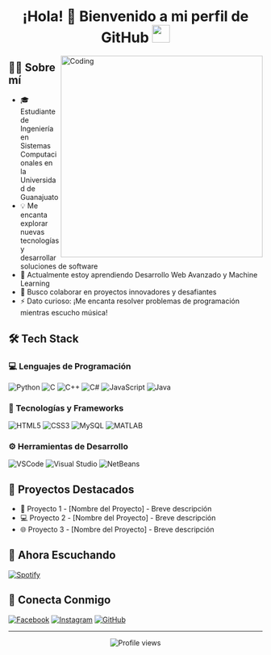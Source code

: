 <div align="center">
  <h1>¡Hola! 👋 Bienvenido a mi perfil de GitHub <img src="https://media.giphy.com/media/hvRJCLFzcasrR4ia7z/giphy.gif" width="35"></h1>
</div>

<img align="right" alt="Coding" width="400" src="https://user-images.githubusercontent.com/74038190/229223263-cf2e4b07-2615-4f87-9c38-e37600f8381a.gif">

## 👨‍💻 Sobre mí

- 🎓 Estudiante de Ingeniería en Sistemas Computacionales en la Universidad de Guanajuato
- 💡 Me encanta explorar nuevas tecnologías y desarrollar soluciones de software
- 🌱 Actualmente estoy aprendiendo Desarrollo Web Avanzado y Machine Learning
- 👯 Busco colaborar en proyectos innovadores y desafiantes
- ⚡ Dato curioso: ¡Me encanta resolver problemas de programación mientras escucho música!

## 🛠️ Tech Stack

### 💻 Lenguajes de Programación

![Python](https://img.shields.io/badge/Python-3776AB?style=for-the-badge&logo=python&logoColor=white)
![C](https://img.shields.io/badge/C-00599C?style=for-the-badge&logo=c&logoColor=white)
![C++](https://img.shields.io/badge/C++-00599C?style=for-the-badge&logo=c%2B%2B&logoColor=white)
![C#](https://img.shields.io/badge/C%23-239120?style=for-the-badge&logo=c-sharp&logoColor=white)
![JavaScript](https://img.shields.io/badge/JavaScript-F7DF1E?style=for-the-badge&logo=javascript&logoColor=black)
![Java](https://img.shields.io/badge/Java-ED8B00?style=for-the-badge&logo=openjdk&logoColor=white)

### 🚀 Tecnologías y Frameworks

![HTML5](https://img.shields.io/badge/HTML5-E34F26?style=for-the-badge&logo=html5&logoColor=white)
![CSS3](https://img.shields.io/badge/CSS3-1572B6?style=for-the-badge&logo=css3&logoColor=white)
![MySQL](https://img.shields.io/badge/MySQL-00000F?style=for-the-badge&logo=mysql&logoColor=white)
![MATLAB](https://img.shields.io/badge/MATLAB-0076A8?style=for-the-badge&logo=mathworks&logoColor=white)

### ⚙️ Herramientas de Desarrollo

![VSCode](https://img.shields.io/badge/VS_Code-007ACC?style=for-the-badge&logo=visual-studio-code&logoColor=white)
![Visual Studio](https://img.shields.io/badge/Visual_Studio-5C2D91?style=for-the-badge&logo=visual-studio&logoColor=white)
![NetBeans](https://img.shields.io/badge/NetBeans-1B6AC6?style=for-the-badge&logo=apache-netbeans-ide&logoColor=white)

## 🌟 Proyectos Destacados

- 🚀 Proyecto 1 - [Nombre del Proyecto] - Breve descripción
- 💻 Proyecto 2 - [Nombre del Proyecto] - Breve descripción
- 🌐 Proyecto 3 - [Nombre del Proyecto] - Breve descripción

## 🎵 Ahora Escuchando

[![Spotify](https://spotify-github-profile.vercel.app/api/view?uid=TU_USUARIO_SPOTIFY&cover_image=true&theme=novatorem&show_offline=false&background_color=121212&interchange=false&bar_color=53b14f&bar_color_cover=true)](https://open.spotify.com/artist/2nszmSgqreHSdJA3zWPyrW)

## 🤝 Conecta Conmigo

[![Facebook](https://img.shields.io/badge/Facebook-1877F2?style=for-the-badge&logo=facebook&logoColor=white)](https://www.facebook.com/TU_PERFIL)
[![Instagram](https://img.shields.io/badge/Instagram-E4405F?style=for-the-badge&logo=instagram&logoColor=white)](https://www.instagram.com/TU_PERFIL)
[![GitHub](https://img.shields.io/badge/GitHub-100000?style=for-the-badge&logo=github&logoColor=white)](https://github.com/TU_USERNAME)

---

<p align="center">
    <img src="https://komarev.com/ghpvc/?username=TU_USERNAME&label=Profile%20views&color=0e75b6&style=flat" alt="Profile views" />
</p>

